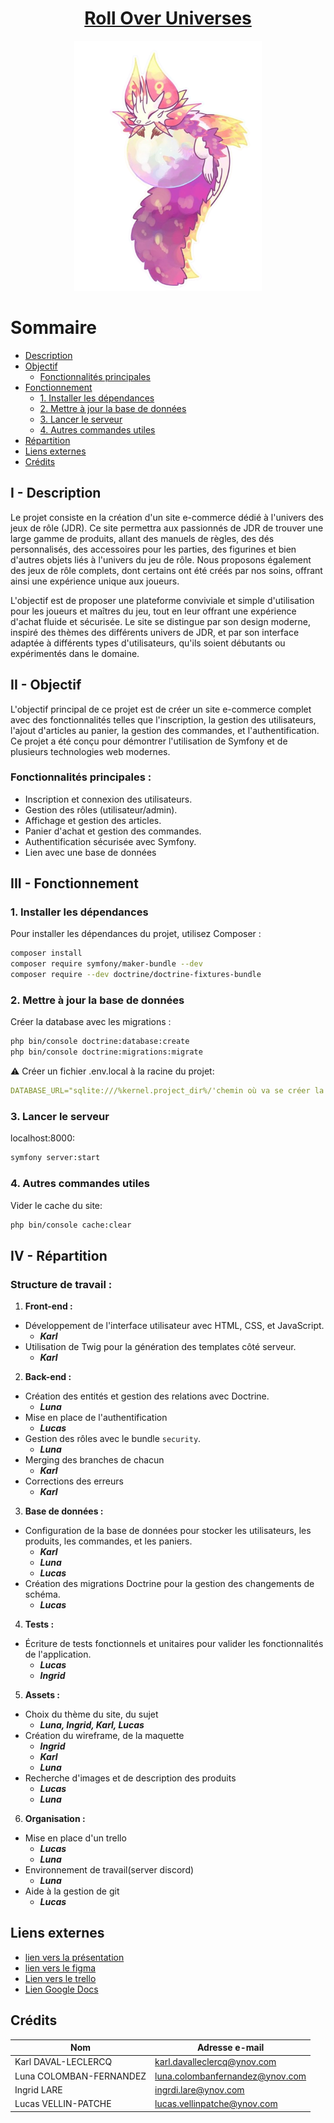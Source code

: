 # <center> <ins>**Roll Over Universes**

<div align="center">
    <img src = public/assets/images/logo-projetPHP.png alt="Project Image" width="300" height="400" />
</div> 

# Sommaire
- [Description](#description)
- [Objectif](#objectif)
    - [Fonctionnalités principales](#fonctionnalités-principales-)
- [Fonctionnement](#fonctionnement)
  - [1. Installer les dépendances](#1-installer-les-dépendances)
  - [2. Mettre à jour la base de données](#2-mettre-à-jour-la-base-de-données)
  - [3. Lancer le serveur](#3-lancer-le-serveur)
  - [4. Autres commandes utiles](#4-autres-commandes-utiles)
- [Répartition](#répartition)
- [Liens externes](#liens-externes)
- [Crédits](#crédits)



## I - Description
Le projet consiste en la création d'un site e-commerce dédié à l'univers des jeux de rôle (JDR). Ce site permettra aux passionnés de JDR de trouver une large gamme de produits, allant des manuels de règles, des dés personnalisés, des accessoires pour les parties, des figurines et bien d'autres objets liés à l'univers du jeu de rôle. Nous proposons également des jeux de rôle complets, dont certains ont été créés par nos soins, offrant ainsi une expérience unique aux joueurs.

L'objectif est de proposer une plateforme conviviale et simple d'utilisation pour les joueurs et maîtres du jeu, tout en leur offrant une expérience d'achat fluide et sécurisée. Le site se distingue par son design moderne, inspiré des thèmes des différents univers de JDR, et par son interface adaptée à différents types d'utilisateurs, qu'ils soient débutants ou expérimentés dans le domaine. 

## II - Objectif
L'objectif principal de ce projet est de créer un site e-commerce complet avec des fonctionnalités telles que l'inscription, la gestion des utilisateurs, l'ajout d'articles au panier, la gestion des commandes, et l'authentification. Ce projet a été conçu pour démontrer l'utilisation de Symfony et de plusieurs technologies web modernes.

### Fonctionnalités principales :
- Inscription et connexion des utilisateurs.
- Gestion des rôles (utilisateur/admin).
- Affichage et gestion des articles.
- Panier d'achat et gestion des commandes.
- Authentification sécurisée avec Symfony.
- Lien avec une base de données

## III - Fonctionnement

### 1. Installer les dépendances

Pour installer les dépendances du projet, utilisez Composer :
```bash
composer install
composer require symfony/maker-bundle --dev
composer require --dev doctrine/doctrine-fixtures-bundle
```

### 2. Mettre à jour la base de données

Créer la database avec les migrations :
```bash
php bin/console doctrine:database:create
php bin/console doctrine:migrations:migrate
```

⚠️ Créer un fichier .env.local à la racine du projet:
```yaml
DATABASE_URL="sqlite:///%kernel.project_dir%/'chemin où va se créer la db'"
```

### 3. Lancer le serveur

localhost:8000:
```bash
symfony server:start
```

### 4. Autres commandes utiles

Vider le cache du site:
```bash
php bin/console cache:clear
```


## IV - Répartition

### Structure de travail :
1. **Front-end :**  
- Développement de l'interface utilisateur avec HTML, CSS, et JavaScript.
    - ***Karl***
- Utilisation de Twig pour la génération des templates côté serveur.
    - ***Karl***

2. **Back-end :**  
- Création des entités et gestion des relations avec Doctrine.
    - ***Luna***
- Mise en place de l'authentification
    - ***Lucas***
- Gestion des rôles avec le bundle `security`.
    - ***Luna***
- Merging des branches de chacun
    - ***Karl***
- Corrections des erreurs
    - ***Karl***

3. **Base de données :**  
- Configuration de la base de données pour stocker les utilisateurs, les produits, les commandes, et les paniers.
    - ***Karl***
    - ***Luna***
    - ***Lucas***
- Création des migrations Doctrine pour la gestion des changements de schéma.
    - ***Lucas***

4. **Tests :**  
- Écriture de tests fonctionnels et unitaires pour valider les fonctionnalités de l'application.
    - ***Lucas***
    - ***Ingrid***

5. **Assets :**
- Choix du thème du site, du sujet
    - ***Luna, Ingrid, Karl, Lucas***
- Création du wireframe, de la maquette
    - ***Ingrid***
    - ***Karl***
    - ***Luna***
- Recherche d'images et de description des produits
    - ***Lucas***
    - ***Luna***

6. **Organisation :**
- Mise en place d'un trello
    - ***Lucas***
    - ***Luna***
- Environnement de travail(server discord)
    - ***Luna***
- Aide à la gestion de git
    - ***Lucas***

## Liens externes
- [lien vers la présentation](https://docs.google.com/presentation/d/11zSmYYjIhbzuo_pQXSzKsb_Ncbj48xAk4mlYSbPlrXM/edit?usp=sharing)
- [lien vers le figma](https://www.figma.com/design/WiNXb5TW2q4FstjTS4g829/Roll-over-universes?node-id=0-1&p=f&t=0DBxFzxPo484LGY3-0)
- [Lien vers le trello](https://trello.com/b/njH6ijAC/roll-over-universes)
- [Lien Google Docs](https://docs.google.com/document/d/1Gri2B37_86I-WmdAy71K5zFHDuE8KI4VkV3OZ4ea0r4/edit?usp=sharing)

## Crédits

| Nom                     | Adresse e-mail                  |
|-------------------------|---------------------------------|
| Karl DAVAL-LECLERCQ     | karl.davalleclercq@ynov.com     |
| Luna COLOMBAN-FERNANDEZ | luna.colombanfernandez@ynov.com |
| Ingrid LARE             | ingrdi.lare@ynov.com            |
| Lucas VELLIN-PATCHE     | lucas.vellinpatche@ynov.com     |

